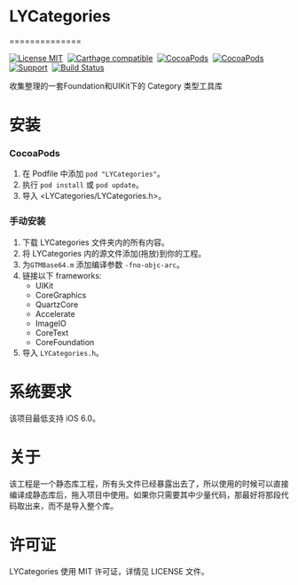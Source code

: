# LYCategories
==============

[![License MIT](https://img.shields.io/badge/license-MIT-green.svg?style=flat)](https://raw.githubusercontent.com/CoderYLiu/LYCategories/master/LICENSE)&nbsp;
[![Carthage compatible](https://img.shields.io/badge/Carthage-compatible-4BC51D.svg?style=flat)](https://github.com/Carthage/Carthage)&nbsp;
[![CocoaPods](http://img.shields.io/cocoapods/v/LYCategories.svg?style=flat)](http://cocoapods.org/?q=LYCategories)&nbsp;
[![CocoaPods](http://img.shields.io/cocoapods/p/LYCategories.svg?style=flat)](http://cocoapods.org/?q=LYCategories)&nbsp;
[![Support](https://img.shields.io/badge/support-iOS%206%2B%20-blue.svg?style=flat)](https://www.apple.com/nl/ios/)&nbsp;
[![Build Status](https://img.shields.io/teamcity/codebetter/bt428.svg)](https://travis-ci.org/CoderYLiu/LYCategories)

收集整理的一套Foundation和UIKit下的 Category 类型工具库

安装
==============

### CocoaPods

1. 在 Podfile 中添加  `pod "LYCategories"`。
2. 执行 `pod install` 或 `pod update`。
3. 导入 \<LYCategories/LYCategories.h\>。


### 手动安装

1. 下载 LYCategories 文件夹内的所有内容。
2. 将 LYCategories 内的源文件添加(拖放)到你的工程。
3. 为`GTMBase64.m` 添加编译参数 `-fno-objc-arc`。
4. 链接以下 frameworks:
	* UIKit
	* CoreGraphics
	* QuartzCore
	* Accelerate
	* ImageIO
	* CoreText
	* CoreFoundation
5. 导入 `LYCategories.h`。



系统要求
==============
该项目最低支持 iOS 6.0。

关于
==============
该工程是一个静态库工程，所有头文件已经暴露出去了，所以使用的时候可以直接编译成静态库后，拖入项目中使用。如果你只需要其中少量代码，那最好将那段代码取出来，而不是导入整个库。

许可证
==============
LYCategories 使用 MIT 许可证，详情见 LICENSE 文件。